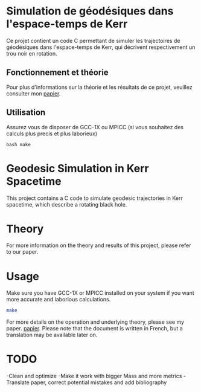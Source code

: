 # Simulation de géodésiques dans l'espace-temps de Kerr 

Ce projet contient un code C permettant de simuler les trajectoires de géodésiques dans l'espace-temps de Kerr, qui décrivent respectivement un trou noir en rotation.

## Fonctionnement et théorie

Pour plus d'informations sur la théorie et les résultats de ce projet, veuillez consulter mon [papier](Simulation_de_trajectoires_de_geodesiques.pdf). 

## Utilisation 

Assurez vous de disposer de GCC-1X ou MPICC (si vous souhaitez des calculs plus precis et plus laborieux) 

``bash
make
``

# Geodesic Simulation in Kerr Spacetime
This project contains a C code to simulate geodesic trajectories in Kerr spacetime, which describe a rotating black hole.

# Theory
For more information on the theory and results of this project, please refer to our paper.

# Usage
Make sure you have GCC-1X or MPICC installed on your system if you want more accurate and laborious calculations.
```bash
make
```
For more details on the operation and underlying theory, please see my paper. [papier](Simulation_de_trajectoires_de_geodesiques.pdf).
Please note that the document is written in French, but a translation may be available later on.


# TODO

-Clean and optimize
-Make it work with bigger Mass and more metrics
-Translate paper, correct potential mistakes and add bibliography


